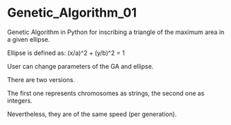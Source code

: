 # Genetic_Algorithm_01
Genetic Algorithm in Python for inscribing a triangle of the maximum area in a given ellipse.

Ellipse is defined as: (x/a)^2  + (y/b)^2 = 1

User can change parameters of the GA and ellipse.

There are two versions.

The first one represents chromosomes as strings, the second one as integers.

Nevertheless, they are of the same speed (per generation).
